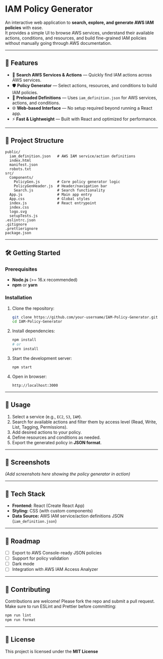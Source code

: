 # IAM Policy Generator

An interactive web application to **search, explore, and generate AWS IAM policies** with ease.  
It provides a simple UI to browse AWS services, understand their available actions, conditions, and resources, and build fine-grained IAM policies without manually going through AWS documentation.

---

## 🚀 Features

- 🔎 **Search AWS Services & Actions** — Quickly find IAM actions across AWS services.  
- 🛡 **Policy Generator** — Select actions, resources, and conditions to build IAM policies.  
- 📂 **Preloaded Definitions** — Uses `iam_definition.json` for AWS services, actions, and conditions.  
- 🌐 **Web-based Interface** — No setup required beyond running a React app.  
- ⚡ **Fast & Lightweight** — Built with React and optimized for performance.  

---

## 📂 Project Structure

```
public/
  iam_definition.json   # AWS IAM service/action definitions
  index.html
  manifest.json
  robots.txt
src/
  Components/
    PolicyGen.js        # Core policy generator logic
    PolicyGenHeader.js  # Header/navigation bar
    Search.js           # Search functionality
  App.js                # Main app entry
  App.css               # Global styles
  index.js              # React entrypoint
  index.css
  logo.svg
  setupTests.js
.eslintrc.json
.gitignore
.prettierignore
package.json
```

---

## 🛠️ Getting Started

### Prerequisites
- **Node.js** (>= 16.x recommended)  
- **npm** or **yarn**

### Installation

1. Clone the repository:
   ```bash
   git clone https://github.com/your-username/IAM-Policy-Generator.git
   cd IAM-Policy-Generator
   ```

2. Install dependencies:
   ```bash
   npm install
   # or
   yarn install
   ```

3. Start the development server:
   ```bash
   npm start
   ```

4. Open in browser:
   ```
   http://localhost:3000
   ```

---

## 📖 Usage

1. Select a service (e.g., `EC2`, `S3`, `IAM`).  
2. Search for available actions and filter them by access level (Read, Write, List, Tagging, Permissions).  
3. Add desired actions to your policy.  
4. Define resources and conditions as needed.  
5. Export the generated policy in **JSON format**.  

---

## 📸 Screenshots

*(Add screenshots here showing the policy generator in action)*

---

## 🧩 Tech Stack

- **Frontend:** React (Create React App)  
- **Styling:** CSS (with custom components)  
- **Data Source:** AWS IAM service/action definitions JSON (`iam_definition.json`)  

---

## 📌 Roadmap

- [ ] Export to AWS Console-ready JSON policies  
- [ ] Support for policy validation  
- [ ] Dark mode  
- [ ] Integration with AWS IAM Access Analyzer  

---

## 🤝 Contributing

Contributions are welcome! Please fork the repo and submit a pull request.  
Make sure to run ESLint and Prettier before committing:

```bash
npm run lint
npm run format
```

---

## 📜 License

This project is licensed under the **MIT License** 
